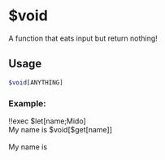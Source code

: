 # $void

A function that eats input but return nothing!

## Usage

```bash
$void[ANYTHING]
```

### Example:
<discord-messages>
          <discord-message :bot="false" role-color="#ffcc9a" author="Member">
        !!exec $let[name;Mido]<br>My name is $void[$get[name]]<br><br>
          </discord-message>
          <discord-message :bot="true" role-color="#0099ff" author="Custom Command" avatar="https://media.discordapp.net/avatars/725721249652670555/781224f90c3b841ba5b40678e032f74a.webp">
        My name is
        </discord-message>
</discord-messages>